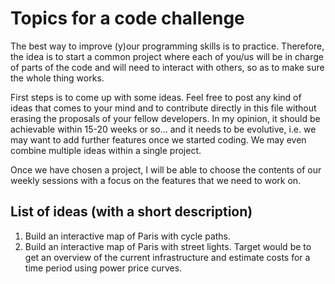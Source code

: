 # Topics for a code challenge

The best way to improve (y)our programming skills is to practice. Therefore, the idea is to start a common project where each of you/us will be in charge of parts of the code and will need to interact with others, so as to make sure the whole thing works.

First steps is to come up with some ideas. Feel free to post any kind of ideas that comes to your mind and to contribute directly in this file without erasing the proposals of your fellow developers. In my opinion, it should be achievable within 15-20 weeks or so... and it needs to be evolutive, i.e. we may want to add further features once we started coding. We may even combine multiple ideas within a single project.

Once we have chosen a project, I will be able to choose the contents of our weekly sessions with a focus on the features that we need to work on.


## List of ideas (with a short description)

1. Build an interactive map of Paris with cycle paths. 
1. Build an interactive map of Paris with street lights. Target would be to get an overview of the current infrastructure and estimate costs for a time period using power price curves. 
